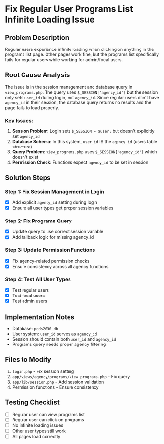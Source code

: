 # Fix Regular User Programs List Infinite Loading Issue

## Problem Description
Regular users experience infinite loading when clicking on anything in the programs list page. Other pages work fine, but the programs list specifically fails for regular users while working for admin/focal users.

## Root Cause Analysis
The issue is in the session management and database query in `view_programs.php`. The query uses `$_SESSION['agency_id']` but the session only sets `user_id` during login, not `agency_id`. Since regular users don't have `agency_id` in their session, the database query returns no results and the page fails to load properly.

### Key Issues:
1. **Session Problem**: Login sets `$_SESSION = $user;` but doesn't explicitly set `agency_id`
2. **Database Schema**: In this system, `user_id` IS the `agency_id` (users table structure)
3. **Query Problem**: `view_programs.php` uses `$_SESSION['agency_id']` which doesn't exist
4. **Permission Check**: Functions expect `agency_id` to be set in session

## Solution Steps

### Step 1: Fix Session Management in Login
- [x] Add explicit `agency_id` setting during login
- [x] Ensure all user types get proper session variables

### Step 2: Fix Programs Query 
- [x] Update query to use correct session variable
- [x] Add fallback logic for missing agency_id

### Step 3: Update Permission Functions
- [x] Fix agency-related permission checks
- [x] Ensure consistency across all agency functions

### Step 4: Test All User Types
- [x] Test regular users
- [x] Test focal users  
- [x] Test admin users

## Implementation Notes
- Database: `pcds2030_db`
- User system: `user_id` serves as `agency_id`
- Session should contain both `user_id` and `agency_id`
- Programs query needs proper agency filtering

## Files to Modify
1. `login.php` - Fix session setting
2. `app/views/agency/programs/view_programs.php` - Fix query
3. `app/lib/session.php` - Add session validation
4. Permission functions - Ensure consistency

## Testing Checklist
- [ ] Regular user can view programs list
- [ ] Regular user can click on programs
- [ ] No infinite loading issues
- [ ] Other user types still work
- [ ] All pages load correctly
